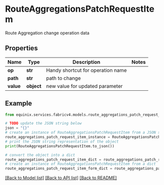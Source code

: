 # RouteAggregationsPatchRequestItem

Route Aggregation change operation data

## Properties

Name | Type | Description | Notes
------------ | ------------- | ------------- | -------------
**op** | **str** | Handy shortcut for operation name | 
**path** | **str** | path to change | 
**value** | **object** | new value for updated parameter | 

## Example

```python
from equinix.services.fabricv4.models.route_aggregations_patch_request_item import RouteAggregationsPatchRequestItem

# TODO update the JSON string below
json = "{}"
# create an instance of RouteAggregationsPatchRequestItem from a JSON string
route_aggregations_patch_request_item_instance = RouteAggregationsPatchRequestItem.from_json(json)
# print the JSON string representation of the object
print(RouteAggregationsPatchRequestItem.to_json())

# convert the object into a dict
route_aggregations_patch_request_item_dict = route_aggregations_patch_request_item_instance.to_dict()
# create an instance of RouteAggregationsPatchRequestItem from a dict
route_aggregations_patch_request_item_form_dict = route_aggregations_patch_request_item.from_dict(route_aggregations_patch_request_item_dict)
```
[[Back to Model list]](../README.md#documentation-for-models) [[Back to API list]](../README.md#documentation-for-api-endpoints) [[Back to README]](../README.md)


